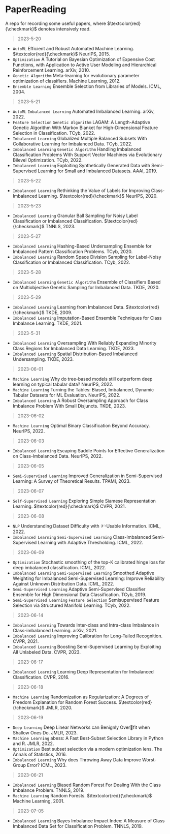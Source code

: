 # PaperReading
A repo for recording some useful papers, where $\textcolor{red}{\checkmark}$ denotes intensively read.

> 2023-5-20
* `AutoML` Efficient and Robust Automated Machine Learning. $\textcolor{red}{\checkmark}$ NeurIPS, 2015.
* `Optimization` A Tutorial on Bayesian Optimization of Expensive Cost Functions, with Application to Active User Modeling and Hierarchical Reinforcement Learning. arXiv, 2010.
* `Genetic Algorithm` Meta-learning for evolutionary parameter optimization of classifiers. Machine Learning, 2012.
* `Ensemble Learning` Ensemble Selection from Libraries of Models. ICML, 2004.

> 2023-5-21
* `AutoML` `Imbalanced Learning` Automated Imbalanced Learning. arXiv, 2022.
* `Feature Selection` `Genetic Algorithm` LAGAM: A Length-Adaptive Genetic Algorithm With Markov Blanket for High-Dimensional Feature Selection in Classification. TCyb, 2022.
* `Imbalanced Learning` Globalized Multiple Balanced Subsets With Collaborative Learning for Imbalanced Data. TCyb, 2022.
* `Imbalanced Learning` `Genetic Algorithm` Handling Imbalanced Classification Problems With Support Vector Machines via Evolutionary Bilevel Optimization. TCyb, 2022.
* `Imbalanced Learning` Exploiting Synthetically Generated Data with Semi-Supervised Learning for Small and Imbalanced Datasets. AAAI, 2019.

> 2023-5-22
* `Imbalanced Learning` Rethinking the Value of Labels for Improving Class-Imbalanced Learning. $\textcolor{red}{\checkmark}$ NeurIPS, 2020.

> 2023-5-23
* `Imbalanced Learning` Granular Ball Sampling for Noisy Label Classification or Imbalanced Classification. $\textcolor{red}{\checkmark}$ TNNLS, 2023.

> 2023-5-27
* `Imbalanced Learning` Hashing-Based Undersampling Ensemble for Imbalanced Pattern Classification Problems. TCyb, 2020.
* `Imbalanced Learning` Random Space Division Sampling for Label-Noisy Classification or Imbalanced Classification. TCyb, 2022.

> 2023-5-28
* `Imbalanced Learning` `Genetic Algorithm` Ensemble of Classifiers Based on Multiobjective Genetic Sampling for Imbalanced Data. TKDE, 2020.

> 2023-5-29
* `Imbalanced Learning` Learning from Imbalanced Data. $\textcolor{red}{\checkmark}$ TKDE, 2009.
* `Imbalanced Learning` Imputation-Based Ensemble Techniques for Class Imbalance Learning. TKDE, 2021.

> 2023-5-31
* `Imbalanced Learning` Oversampling With Reliably Expanding Minority Class Regions for Imbalanced Data Learning. TKDE, 2023.
* `Imbalanced Learning` Spatial Distribution-Based Imbalanced Undersampling. TKDE, 2023.

> 2023-06-01
* `Machine Learning` Why do tree-based models still outperform deep learning on typical tabular data? NeurIPS, 2022.
* `Machine Learning` Turning the Tables: Biased, Imbalanced, Dynamic Tabular Datasets for ML Evaluation. NeurIPS, 2022.
* `Imbalanced Learning` A Robust Oversampling Approach for Class Imbalance Problem With Small Disjuncts. TKDE, 2023.

> 2023-06-02
* `Machine Learning` Optimal Binary Classification Beyond Accuracy. NeurIPS, 2022.

> 2023-06-03
* `Imbalanced Learning` Escaping Saddle Points for Effective Generalization on Class-Imbalanced Data. NeurIPS, 2022.

> 2023-06-05
* `Semi-Supervised Learning` Improved Generalization in Semi-Supervised Learning: A Survey of Theoretical Results. TPAMI, 2023.

> 2023-06-07
* `Self-Supervised Learning` Exploring Simple Siamese Representation Learning. $\textcolor{red}{\checkmark}$ CVPR, 2021.

> 2023-06-08
* `NLP` Understanding Dataset Difficulty with $\mathcal{V}$-Usable Information. ICML, 2022.
* `Imbalanced Learning` `Semi-Supervised Learning` Class-Imbalanced Semi-Supervised Learning with Adaptive Thresholding. ICML, 2022.

> 2023-06-09
* `Optimization` Stochastic smoothing of the top-K calibrated hinge loss for deep imbalanced classification. ICML, 2022.
* `Imbalanced Learning` `Semi-Supervised Learning` Smoothed Adaptive Weighting for Imbalanced Semi-Supervised Learning: Improve Reliability Against Unknown Distribution Data. ICML, 2022.
* `Semi-Supervised Learning` Adaptive Semi-Supervised Classifier Ensemble for High Dimensional Data Classification. TCyb, 2019.
* `Semi-Supervised Learning` `Feature Selection` Semisupervised Feature Selection via Structured Manifold Learning. TCyb, 2022.

> 2023-06-14
* `Imbalanced Learning` Towards Inter-class and Intra-class Imbalance in Class-imbalanced Learning. arXiv, 2021.
* `Imbalanced Learning` Improving Calibration for Long-Tailed Recognition. CVPR, 2021.
* `Imbalanced Learning` Boosting Semi-Supervised Learning by Exploiting All Unlabeled Data. CVPR, 2023.

> 2023-06-17
* `Imbalanced Learning` Learning Deep Representation for Imbalanced Classification. CVPR, 2016.

> 2023-06-18
* `Machine Learning` Randomization as Regularization: A Degrees of Freedom Explanation for Random Forest Success. $\textcolor{red}{\checkmark}$ JMLR, 2020.

> 2023-06-19
* `Deep Learning` Deep Linear Networks can Benignly Overfit when Shallow Ones Do. JMLR, 2023.
* `Machine Learning` abess: A Fast Best-Subset Selection Library in Python and R. JMLR, 2022.
* `Optimization` Best subset selection via a modern optimization lens. The Annals of Statistics, 2016.
* `Imbalanced Learning` Why does Throwing Away Data Improve Worst-Group Error? ICML, 2023.

> 2023-06-21
* `Imbalanced Learning` Biased Random Forest For Dealing With the Class Imbalance Problem. TNNLS, 2019.
* `Machine Learning` Random Forests. $\textcolor{red}{\checkmark}$ Machine Learning, 2001.

> 2023-07-05
* `Imbalanced Learning` Bayes Imbalance Impact Index: A Measure of Class Imbalanced Data Set for Classification Problem. TNNLS, 2019.
